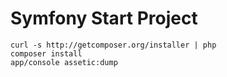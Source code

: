 Symfony Start Project
========================

    curl -s http://getcomposer.org/installer | php
    composer install
    app/console assetic:dump
